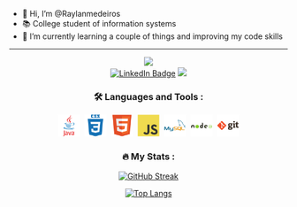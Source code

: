 
- 👋 Hi, I’m @Raylanmedeiros
- 📚 College student of information systems
- 🌱 I’m currently learning a couple of things and improving my code skills

<hr/>
<div align="center">
  
  <img src="https://media0.giphy.com/media/scZPhLqaVOM1qG4lT9/giphy.gif?cid=790b76115ed4ed6643aea3735bc3cba95c375e9abae67e20&rid=giphy.gif&ct=g" width="250px"/>
  
<div id="badges">
  <a href="https://www.linkedin.com/in/raylan-medeiros-14512474/" target="_blank"><img src="https://img.shields.io/badge/LinkedIn-blue?style=for-the-badge&logo=linkedin&logoColor=white" alt="LinkedIn Badge"/></a>
  
  <a href="https://www.instagram.com/raylanmedeiros/" target="_blank">
  <img src="https://img.shields.io/badge/Instagram-E4405F?style=for-the-badge&logo=instagram&logoColor=white"/>
  </a>
 
</div>


  
### :hammer_and_wrench: Languages and Tools :

<div>
  <img src="https://github.com/devicons/devicon/blob/master/icons/java/java-original-wordmark.svg" title="Java" alt="Java" width="40" height="40"/>&nbsp;
<!--   <img src="https://github.com/devicons/devicon/blob/master/icons/spring/spring-original-wordmark.svg" title="Spring" alt="Spring" width="40" height="40"/>&nbsp;
  <img src="https://github.com/devicons/devicon/blob/master/icons/materialui/materialui-original.svg" title="Material UI" alt="Material UI" width="40" height="40"/>&nbsp; -->
  <img src="https://github.com/devicons/devicon/blob/master/icons/css3/css3-plain-wordmark.svg"  title="CSS3" alt="CSS" width="40" height="40"/>&nbsp;
  <img src="https://github.com/devicons/devicon/blob/master/icons/html5/html5-original.svg" title="HTML5" alt="HTML" width="40" height="40"/>&nbsp;
  <img src="https://github.com/devicons/devicon/blob/master/icons/javascript/javascript-original.svg" title="JavaScript" alt="JavaScript" width="40" height="40"/>&nbsp;
  <img src="https://github.com/devicons/devicon/blob/master/icons/mysql/mysql-original-wordmark.svg" title="MySQL"  alt="MySQL" width="40" height="40"/>&nbsp;
  <img src="https://github.com/devicons/devicon/blob/master/icons/nodejs/nodejs-original-wordmark.svg" title="NodeJS" alt="NodeJS" width="40" height="40"/>&nbsp;
  <img src="https://github.com/devicons/devicon/blob/master/icons/git/git-original-wordmark.svg" title="Git" **alt="Git" width="40" height="40"/>
</div>

  

### :fire: My Stats :

[![GitHub Streak](http://github-readme-streak-stats.herokuapp.com?user=Raylanmedeiros&theme=dark&background=000000)](https://git.io/streak-stats)

[![Top Langs](https://github-readme-stats.vercel.app/api/top-langs/?username=Raylanmedeiros&layout=compact&theme=vision-friendly-dark)](https://github.com/anuraghazra/github-readme-stats)

 </div>
<!---
Raylanmedeiros/Raylanmedeiros is a ✨ special ✨ repository because its `README.md` (this file) appears on your GitHub profile.
You can click the Preview link to take a look at your changes.
--->
